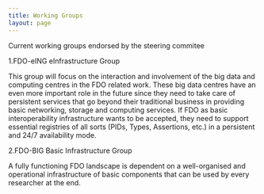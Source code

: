 ```yaml
---
title: Working Groups
layout: page
---
```


Current working groups endorsed by the steering commitee

1.FDO-eING eInfrastructure Group

This group will focus on the interaction and involvement of the big data and computing centres in the FDO related work. These big data centres have an even more important role in the future since they need to take care of persistent services that go beyond their traditional business in providing basic networking, storage and computing services. If FDO as basic interoperability infrastructure wants to be accepted, they need to support essential registries of all sorts (PIDs, Types, Assertions, etc.) in a persistent and 24/7 availability mode.

2.FDO-BIG Basic Infrastructure Group

A fully functioning FDO landscape is dependent on a well-organised and operational infrastructure of basic components that can be used by every researcher at the end.
